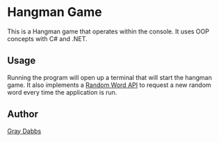# Hangman Game

This is a Hangman game that operates within the console. It uses OOP concepts with C# and .NET.

## Usage

Running the program will open up a terminal that will start the hangman game. 
It also implements a [Random Word API](https://random-word-api.herokuapp.com/home)
to request a new random word every time the application is run.

## Author
[Gray Dabbs](https://github.com/GrayGray13)